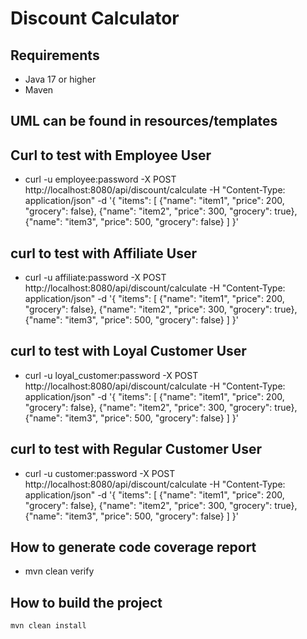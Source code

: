# Discount Calculator

## Requirements
- Java 17 or higher
- Maven

## UML can be found in resources/templates

## Curl to test with Employee User
- curl -u employee:password -X POST http://localhost:8080/api/discount/calculate -H "Content-Type: application/json" -d '{
  "items": [
  {"name": "item1", "price": 200, "grocery": false},
  {"name": "item2", "price": 300, "grocery": true},
  {"name": "item3", "price": 500, "grocery": false}
  ]
  }'

## curl to test with Affiliate User
 - curl -u affiliate:password -X POST http://localhost:8080/api/discount/calculate -H "Content-Type: application/json" -d '{
   "items": [
   {"name": "item1", "price": 200, "grocery": false},
   {"name": "item2", "price": 300, "grocery": true},
   {"name": "item3", "price": 500, "grocery": false}
   ]
   }'

## curl to test with Loyal Customer User
- curl -u loyal_customer:password -X POST http://localhost:8080/api/discount/calculate -H "Content-Type: application/json" -d '{
  "items": [
  {"name": "item1", "price": 200, "grocery": false},
  {"name": "item2", "price": 300, "grocery": true},
  {"name": "item3", "price": 500, "grocery": false}
  ]
  }'

## curl to test with Regular Customer User
- curl -u customer:password -X POST http://localhost:8080/api/discount/calculate -H "Content-Type: application/json" -d '{
  "items": [
  {"name": "item1", "price": 200, "grocery": false},
  {"name": "item2", "price": 300, "grocery": true},
  {"name": "item3", "price": 500, "grocery": false}
  ]
  }'

## How to generate code coverage report
- mvn clean verify

## How to build the project
```bash
mvn clean install